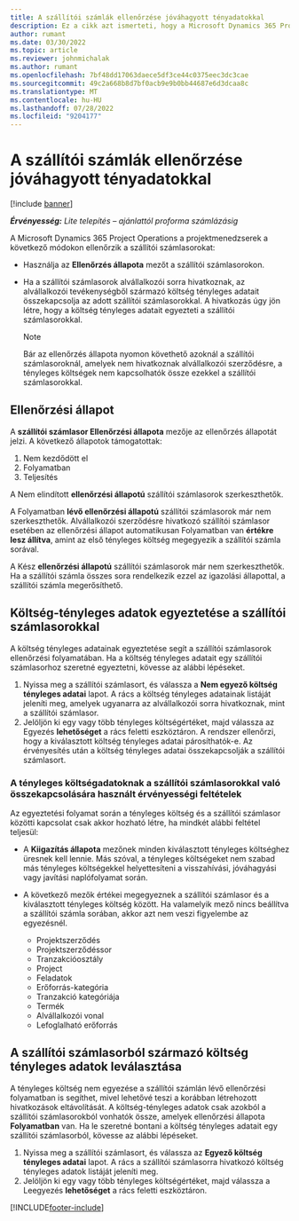 ```yaml
---
title: A szállítói számlák ellenőrzése jóváhagyott tényadatokkal
description: Ez a cikk azt ismerteti, hogy a Microsoft Dynamics 365 Project Operations projektmenedzserei hogyan ellenőrzik a szállítói számlákat a vállalkozók által a munka és a rögzített idő, valamint a projektcsapat tagjai által használt költségek és anyagok tényleges adataival.
author: rumant
ms.date: 03/30/2022
ms.topic: article
ms.reviewer: johnmichalak
ms.author: rumant
ms.openlocfilehash: 7bf48dd17063daece5df3ce44c0375eec3dc3cae
ms.sourcegitcommit: 49c2a668b8d7bf0acb9e9b0bb44687e6d3dcaa8c
ms.translationtype: MT
ms.contentlocale: hu-HU
ms.lasthandoff: 07/28/2022
ms.locfileid: "9204177"
---
```

# <a name="verification-of-vendor-invoices-with-approved-actuals"></a>A szállítói számlák ellenőrzése jóváhagyott tényadatokkal

[!include [banner](../../includes/dataverse-preview.md)]

_**Érvényesség:** Lite telepítés – ajánlattól proforma számlázásig_

A Microsoft Dynamics 365 Project Operations a projektmenedzserek a következő módokon ellenőrzik a szállítói számlasorokat:

- Használja az **Ellenőrzés állapota** mezőt a szállítói számlasorokon.
- Ha a szállítói számlasorok alvállalkozói sorra hivatkoznak, az alvállalkozói tevékenységből származó költség tényleges adatait összekapcsolja az adott szállítói számlasorokkal. A hivatkozás úgy jön létre, hogy a költség tényleges adatait egyezteti a szállítói számlasorokkal.

    > [!NOTE]
    > Bár az ellenőrzés állapota nyomon követhető azoknál a szállítói számlasoroknál, amelyek nem hivatkoznak alvállalkozói szerződésre, a tényleges költségek nem kapcsolhatók össze ezekkel a szállítói számlasorokkal.

## <a name="verification-status"></a>Ellenőrzési állapot

A **szállítói számlasor Ellenőrzési állapota** mezője az ellenőrzés állapotát jelzi. A következő állapotok támogatottak:

1. Nem kezdődött el
2. Folyamatban
3. Teljesítés

A Nem elindított **ellenőrzési állapotú** szállítói számlasorok szerkeszthetők.

A Folyamatban **lévő ellenőrzési állapotú** szállítói számlasorok már nem szerkeszthetők. Alvállalkozói szerződésre hivatkozó szállítói számlasor esetében az ellenőrzési állapot automatikusan Folyamatban van **értékre lesz állítva**, amint az első tényleges költség megegyezik a szállítói számla sorával.

A Kész **ellenőrzési állapotú** szállítói számlasorok már nem szerkeszthetők. Ha a szállítói számla összes sora rendelkezik ezzel az igazolási állapottal, a szállítói számla megerősíthető.

## <a name="match-cost-actuals-to-vendor-invoice-lines"></a>Költség-tényleges adatok egyeztetése a szállítói számlasorokkal

A költség tényleges adatainak egyeztetése segít a szállítói számlasorok ellenőrzési folyamatában. Ha a költség tényleges adatait egy szállítói számlasorhoz szeretné egyeztetni, kövesse az alábbi lépéseket.

1. Nyissa meg a szállítói számlasort, és válassza a **Nem egyező költség tényleges adatai** lapot. A rács a költség tényleges adatainak listáját jeleníti meg, amelyek ugyanarra az alvállalkozói sorra hivatkoznak, mint a szállítói számlasor.
2. Jelöljön ki egy vagy több tényleges költségértéket, majd válassza az Egyezés **lehetőséget** a rács feletti eszköztáron. A rendszer ellenőrzi, hogy a kiválasztott költség tényleges adatai párosíthatók-e. Az érvényesítés után a költség tényleges adatai összekapcsolják a szállítói számlasort.

### <a name="validation-criteria-that-are-used-to-link-cost-actuals-to-vendor-invoice-lines"></a>A tényleges költségadatoknak a szállítói számlasorokkal való összekapcsolására használt érvényességi feltételek

Az egyeztetési folyamat során a tényleges költség és a szállítói számlasor közötti kapcsolat csak akkor hozható létre, ha mindkét alábbi feltétel teljesül:

- A **Kiigazítás állapota** mezőnek minden kiválasztott tényleges költséghez üresnek kell lennie. Más szóval, a tényleges költségeket nem szabad más tényleges költségekkel helyettesíteni a visszahívási, jóváhagyási vagy javítási naplófolyamat során.
- A következő mezők értékei megegyeznek a szállítói számlasor és a kiválasztott tényleges költség között. Ha valamelyik mező nincs beállítva a szállítói számla sorában, akkor azt nem veszi figyelembe az egyezésnél.

    - Projektszerződés
    - Projektszerződéssor
    - Tranzakcióosztály
    - Project
    - Feladatok
    - Erőforrás-kategória
    - Tranzakció kategóriája
    - Termék
    - Alvállalkozói vonal
    - Lefoglalható erőforrás

## <a name="unmatch-cost-actuals-from-a-vendor-invoice-line"></a>A szállítói számlasorból származó költség tényleges adatok leválasztása

A tényleges költség nem egyezése a szállítói számlán lévő ellenőrzési folyamatban is segíthet, mivel lehetővé teszi a korábban létrehozott hivatkozások eltávolítását. A költség-tényleges adatok csak azokból a szállítói számlasorokból vonhatók össze, amelyek ellenőrzési állapota **Folyamatban** van. Ha le szeretné bontani a költség tényleges adatait egy szállítói számlasorból, kövesse az alábbi lépéseket.

1. Nyissa meg a szállítói számlasort, és válassza az **Egyező költség tényleges adatai** lapot. A rács a szállítói számlasorra hivatkozó költség tényleges adatok listáját jeleníti meg.
2. Jelöljön ki egy vagy több tényleges költségértéket, majd válassza a Leegyezés **lehetőséget** a rács feletti eszköztáron.

[!INCLUDE[footer-include](../../includes/footer-banner.md)]
